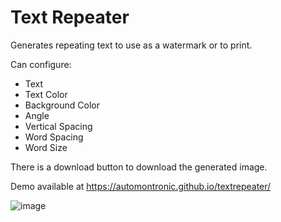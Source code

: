 # Text Repeater
Generates repeating text to use as a watermark or to print. 

Can configure:
- Text
- Text Color
- Background Color
- Angle
- Vertical Spacing
- Word Spacing
- Word Size

There is a download button to download the generated image. 

Demo available at https://automontronic.github.io/textrepeater/

![image](https://github.com/user-attachments/assets/c635ab3e-a5b2-4c24-b733-56ae890f5bdf)
